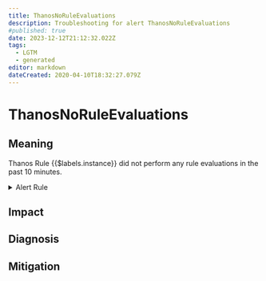 ```yaml
---
title: ThanosNoRuleEvaluations
description: Troubleshooting for alert ThanosNoRuleEvaluations
#published: true
date: 2023-12-12T21:12:32.022Z
tags: 
  - LGTM
  - generated
editor: markdown
dateCreated: 2020-04-10T18:32:27.079Z
---
```


# ThanosNoRuleEvaluations

## Meaning
[//]: # "Short paragraph that explains what the alert means"
Thanos Rule {{$labels.instance}} did not perform any rule evaluations in the past 10 minutes.

<details>
  <summary>Alert Rule</summary>

{{% rule "thanos/thanos-ruler.yml" "ThanosNoRuleEvaluations" %}}

{{% comment %}}

```yaml
alert: ThanosNoRuleEvaluations
expr: sum by (job, instance) (rate(prometheus_rule_evaluations_total{job=~".*thanos-rule.*"}[5m])) <= 0  and sum by (job, instance) (thanos_rule_loaded_rules{job=~".*thanos-rule.*"}) > 0
for: 5m
labels:
    severity: critical
annotations:
    summary: Thanos No Rule Evaluations (instance {{ $labels.instance }})
    description: |-
        Thanos Rule {{$labels.instance}} did not perform any rule evaluations in the past 10 minutes.
          VALUE = {{ $value }}
          LABELS = {{ $labels }}
    runbook: https://github.com/srerun/prometheus-alerts/blob/main/content/runbooks/thanos-ruler/ThanosNoRuleEvaluations.md

```

{{% /comment %}}

</details>


## Impact
[//]: # "What could / will happen if the alert is not addressed"



## Diagnosis
[//]: # "Steps to take to identify the cause of the problem"



## Mitigation
[//]: # "The steps necessary to resolve the alert"
